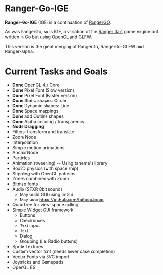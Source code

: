 # Ranger-Go-IGE
**Ranger-Go-IGE** (IGE) is a continuation of [RangerGO](https://github.com/wdevore/RangerGo).

As was RangerGo, so is IGE, a variation of the [Ranger Dart](https://github.com/wdevore/Ranger-Dart) game engine but written in [Go](https://golang.org/) but using [OpenGL](https://www.opengl.org/) and [GLFW](https://www.glfw.org/).

This version is the great merging of RangerGo, RangerGo-GLFW and Ranger-Alpha.

# Current Tasks and Goals
* **Done** OpenGL 4.x Core
* **Done** Pixel Font (Slow version)
* **Done** Pixel Font (Faster version)
* **Done** Static shapes: Circle
* **Done** Dynamic shapes: Line
* **Done** Space mappings
* **Done** add Outline shapes
* **Done** Alpha coloring / transparency
* **Node Dragging**
* Filters: transform and translate
* Zoom Node
* Interpolation
* Simple motion animations
* AnchorNode
* Particles
* Animation (tweening) -- Using tanema's library
* Box2D physics (with space ship)
* Stippling with OpenGL patterns
* Zones combined with Zoom
* Bitmap fonts
* Audio (SFXR 8bit sound)
  * May build GUI using imGui
  * May use: https://github.com/faiface/beep
* QuadTree for view-space culling
* Simple Widget GUI framework
  * Buttons
  * Checkboxes
  * Text input
  * Text
  * Dialog
  * Grouping (i.e. Radio buttons)
* Sprite Textures
* Custom vector font (needs lower case completion)
* Vector Fonts via SVG import
* Joysticks and Gamepads
* OpenGL ES


